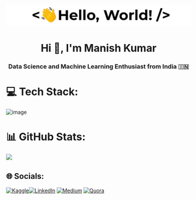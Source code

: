 <img src="https://raw.githubusercontent.com/manishkr1754/manishkr1754/main/namaste_world.gif">

<h1 align="center">Hi 👋, I'm Manish Kumar</h1>

<h3 align="center">Data Science and Machine Learning Enthusiast from India 🇮🇳 </h3>

# 💻 Tech Stack:

![image](https://github.com/manishkr1754/manishkr1754/assets/114581035/74843fc5-1346-4164-9033-e7c4f896a59c)


# 📊 GitHub Stats:
![](https://github-readme-streak-stats.herokuapp.com/?user=manishkr1754&theme=default&hide_border=false)<br/>


## 🌐 Socials:
[![Kaggle](https://raw.githubusercontent.com/rahuldkjain/github-profile-readme-generator/master/src/images/icons/Social/kaggle.svg?logo=Kaggle&logoColor=white)](https://kaggle.com/manishkr1754)[![LinkedIn](https://img.shields.io/badge/LinkedIn-%230077B5.svg?logo=linkedin&logoColor=white)](https://linkedin.com/in/manishkmrofficial) [![Medium](https://img.shields.io/badge/Medium-12100E?logo=medium&logoColor=white)](https://medium.com/@kmrmanish) [![Quora](https://img.shields.io/badge/Quora-%23B92B27.svg?logo=Quora&logoColor=white)](https://www.quora.com/profile/Manish-Kumar-2591) 


